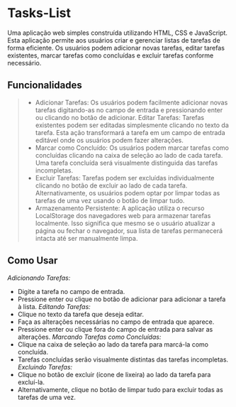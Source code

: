 # Tasks-List
Uma aplicação web simples construída utilizando HTML, CSS e JavaScript. Esta aplicação permite aos usuários criar e gerenciar listas de tarefas de forma eficiente. Os usuários podem adicionar novas tarefas, editar tarefas existentes, marcar tarefas como concluídas e excluir tarefas conforme necessário.

## Funcionalidades
>- Adicionar Tarefas: Os usuários podem facilmente adicionar novas tarefas digitando-as no campo de entrada e pressionando enter ou clicando no botão de adicionar.
Editar Tarefas: Tarefas existentes podem ser editadas simplesmente clicando no texto da tarefa. Esta ação transformará a tarefa em um campo de entrada editável onde os usuários podem fazer alterações.
>- Marcar como Concluído: Os usuários podem marcar tarefas como concluídas clicando na caixa de seleção ao lado de cada tarefa. Uma tarefa concluída será visualmente distinguida das tarefas incompletas.
>- Excluir Tarefas: Tarefas podem ser excluídas individualmente clicando no botão de excluir ao lado de cada tarefa. Alternativamente, os usuários podem optar por limpar todas as tarefas de uma vez usando o botão de limpar tudo.
>- Armazenamento Persistente: A aplicação utiliza o recurso LocalStorage dos navegadores web para armazenar tarefas localmente. Isso significa que mesmo se o usuário atualizar a página ou fechar o navegador, sua lista de tarefas permanecerá intacta até ser manualmente limpa.

## Como Usar
*Adicionando Tarefas:*
- Digite a tarefa no campo de entrada.
- Pressione enter ou clique no botão de adicionar para adicionar a tarefa à lista.
*Editando Tarefas:*
- Clique no texto da tarefa que deseja editar.
- Faça as alterações necessárias no campo de entrada que aparece.
- Pressione enter ou clique fora do campo de entrada para salvar as alterações.
*Marcando Tarefas como Concluídas:*
- Clique na caixa de seleção ao lado da tarefa para marcá-la como concluída.
- Tarefas concluídas serão visualmente distintas das tarefas incompletas.
*Excluindo Tarefas:*
- Clique no botão de excluir (ícone de lixeira) ao lado da tarefa para excluí-la.
- Alternativamente, clique no botão de limpar tudo para excluir todas as tarefas de uma vez.
